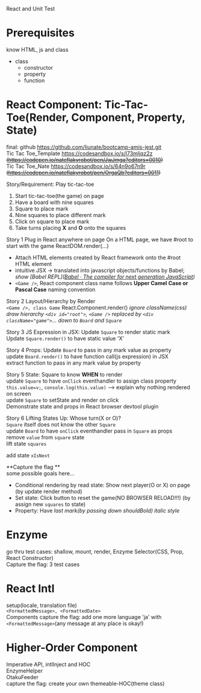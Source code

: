 React and Unit Test

# Prerequisites
know HTML, js and class
  - class
    - constructor
    - property
    - function

# React Component: Tic-Tac-Toe(Render, Component, Property, State)
final: github https://github.com/liunate/bootcamp-amis-jest.git  
Tic Tac Toe_Template https://codesandbox.io/s/l73mljqz2z    
~~(https://codepen.io/nateflakyrobot/pen/JwJmga?editors=0010)~~  
Tic Tac Toe_Nate https://codesandbox.io/s/64n9o67n9r  
~~(https://codepen.io/nateflakyrobot/pen/OrgaQb?editors=0011)~~

Story/Requirement:
Play tic-tac-toe
1. Start tic-tac-toe(the game) on page
2. Have a board with nine squares
3. Square to place mark
4. Nine squares to place different mark
5. Click on square to place mark
6. Take turns placing **X** and **O** onto the squares

Story 1 Plug in React anywhere on page
On a HTML page, we have #root to start with the game
ReactDOM.render(...)
  - Attach HTML elements created by React framework onto the #root HTML element
  - intuitive JSX -> translated into javascript objects/functions by Babel; 
  _show [Babel REPL]([Babel · The compiler for next generation JavaScript](https://babeljs.io/repl/#?babili=false&browsers=&build=&builtIns=false&spec=false&loose=false&code_lz=MYewdgzgLgBApgGzgWzmWBeGAeAFgRgD4AJRBEAGhgHcQAnBAEwEJsB6AwgbgChRJY_KAEMAlmDh0YWRiGABXVOgB0AczhQAokiVQAQgE8AkowAUAcjogQUcwEpeAJTjDgUACIB5ALLK6aRklTRBQ0KCohMQk6Bx4gA&debug=false&forceAllTransforms=false&shippedProposals=false&circleciRepo=&evaluate=false&fileSize=false&timeTravel=false&sourceType=module&lineWrap=true&presets=react&prettier=false&targets=&version=6.26.0&envVersion=))_
  - `<Game />`, React component class name follows **Upper Camel Case or Pascal Case** naming convention

Story 2 Layout/Hierarchy by Render  
`<Game />, class Game` React.Component.render()
*ignore className(css)*  
*draw hierarchy `<div id="root">`, `<Game />` replaced by `<div className="game">`... down to `Board` and `Square`*

Story 3 JS Expression in JSX: Update `Square` to render static mark  
Update `Square.render()` to have static value 'X'

Story 4 Props: Update `Board` to pass in any mark value as property  
update `Board.render()` to have function call(js expression) in JSX  
extract function to pass in any mark value by property

Story 5 State: Square to know **WHEN** to render  
update `Square` to have `onClick` eventhandler to assign class property `this.value=v;`, `console.log(this.value)` --> explain why nothing rendered on screen  
update `Square` to setState and render on click  
Demonstrate state and props in React browser devtool plugin

Story 6 Lifting States Up: Whose turn(X or O)?  
`Square` itself does not know the other `Square`  
update `Board` to have `onClick` eventhandler pass in `Square` as props  
remove `value` from `square` state  
lift state `squares`

add state `xIsNext`

**Capture the flag **  
some possible goals here...
- Conditional rendering by read state: Show next player(O or X) on page (by update render method)
- Set state: Click button to reset the game(NO BROWSER RELOAD!!!) (by assign new `squares` to state)
- Property: Have <em> last mark(by passing down shouldBold) italic style</em>

# Enzyme
go thru test cases: shallow, mount, render, Enzyme Selector(CSS, Prop, React Constructor)  
Capture the flag: 3 test cases
  
# React Intl
setup(locale, translation file)  
`<FormattedMessage>, <FormattedDate>`  
Components
capture the flag: add one more language 'ja' with `<FormattedMessage>`(any message at any place is okay!)

# Higher-Order Component
Imperative API, intlInject and HOC  
EnzymeHelper  
OtakuFeeder  
capture the flag: create your own themeable-HOC(theme class) 
